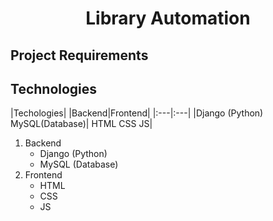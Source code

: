 <h1 align = "center"> Library Automation</h1>

## Project Requirements

## Technologies
|Techologies|
|Backend|Frontend|
|:---|:---|
|Django (Python)
MySQL(Database)| HTML
CSS
JS|
1. Backend
   - Django (Python)
   - MySQL (Database)
2. Frontend
   - HTML
   - CSS
   - JS

